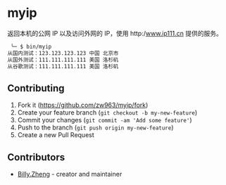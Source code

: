 # myip

返回本机的公网 IP 以及访问外网的 IP，使用 http:/www.ip111.cn 提供的服务。

```sh
 ╰─ $ bin/myip 
从国内测试：123.123.123.123 中国 北京市
从国外测试：111.111.111.111 美国 洛杉矶
从谷歌测试：111.111.111.111 美国 洛杉矶

```

## Contributing

1. Fork it (<https://github.com/zw963/myip/fork>)
2. Create your feature branch (`git checkout -b my-new-feature`)
3. Commit your changes (`git commit -am 'Add some feature'`)
4. Push to the branch (`git push origin my-new-feature`)
5. Create a new Pull Request

## Contributors

- [Billy.Zheng](https://github.com/zw963) - creator and maintainer
